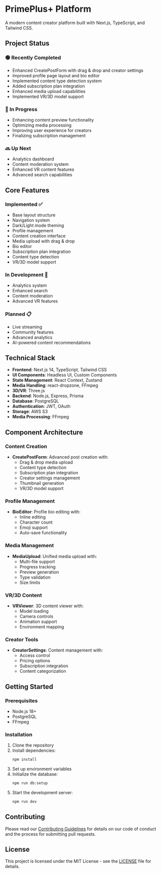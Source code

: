 # PrimePlus+ Platform

A modern content creator platform built with Next.js, TypeScript, and Tailwind CSS.

## Project Status

### 🟢 Recently Completed
- Enhanced CreatePostForm with drag & drop and creator settings
- Improved profile page layout and bio editor
- Implemented content type detection system
- Added subscription plan integration
- Enhanced media upload capabilities
- Implemented VR/3D model support

### 🔄 In Progress
- Enhancing content preview functionality
- Optimizing media processing
- Improving user experience for creators
- Finalizing subscription management

### 🔜 Up Next
- Analytics dashboard
- Content moderation system
- Enhanced VR content features
- Advanced search capabilities

## Core Features

### Implemented ✅
- Base layout structure
- Navigation system
- Dark/Light mode theming
- Profile management
- Content creation interface
- Media upload with drag & drop
- Bio editor
- Subscription plan integration
- Content type detection
- VR/3D model support

### In Development 🚧
- Analytics system
- Enhanced search
- Content moderation
- Advanced VR features

### Planned 📋
- Live streaming
- Community features
- Advanced analytics
- AI-powered content recommendations

## Technical Stack

- **Frontend**: Next.js 14, TypeScript, Tailwind CSS
- **UI Components**: Headless UI, Custom Components
- **State Management**: React Context, Zustand
- **Media Handling**: react-dropzone, FFmpeg
- **3D/VR**: Three.js
- **Backend**: Node.js, Express, Prisma
- **Database**: PostgreSQL
- **Authentication**: JWT, OAuth
- **Storage**: AWS S3
- **Media Processing**: FFmpeg

## Component Architecture

### Content Creation
- **CreatePostForm**: Advanced post creation with:
  - Drag & drop media upload
  - Content type detection
  - Subscription plan integration
  - Creator settings management
  - Thumbnail generation
  - VR/3D model support

### Profile Management
- **BioEditor**: Profile bio editing with:
  - Inline editing
  - Character count
  - Emoji support
  - Auto-save functionality

### Media Management
- **MediaUpload**: Unified media upload with:
  - Multi-file support
  - Progress tracking
  - Preview generation
  - Type validation
  - Size limits

### VR/3D Content
- **VRViewer**: 3D content viewer with:
  - Model loading
  - Camera controls
  - Animation support
  - Environment mapping

### Creator Tools
- **CreatorSettings**: Content management with:
  - Access control
  - Pricing options
  - Subscription integration
  - Content categorization

## Getting Started

### Prerequisites
- Node.js 18+
- PostgreSQL
- FFmpeg

### Installation
1. Clone the repository
2. Install dependencies:
   ```bash
   npm install
   ```
3. Set up environment variables
4. Initialize the database:
   ```bash
   npm run db:setup
   ```
5. Start the development server:
   ```bash
   npm run dev
   ```

## Contributing

Please read our [Contributing Guidelines](CONTRIBUTING.md) for details on our code of conduct and the process for submitting pull requests.

## License

This project is licensed under the MIT License - see the [LICENSE](LICENSE) file for details.
